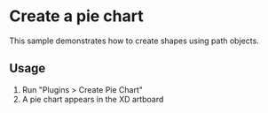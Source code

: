 # Create a pie chart

This sample demonstrates how to create shapes using path objects.

## Usage

1. Run "Plugins > Create Pie Chart"
2. A pie chart appears in the XD artboard
